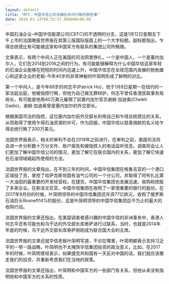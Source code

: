```yaml
---
layout: default
title: "RFI：中国华信公司涉嫌在非州行贿的那些事"
date: 2018-01-14T08:53:57.000000+08:00
---
```


中国石油企业–中国华信能源公司(CEFC)的不透明的分支，这是1月12日星期五下午上市的法国晚报世界报在其第三版国际版面上的一个大字标题。副标题指出，乍得总统德比有可能被这家和中国军方有联系的集团公司所贿赂。

文章表示，有两个中间人正在美国的司法网里挣扎，一个是中国人，一个是塞内加尔人，它们在2014到2016之间的行为，有可能能够解释为什么中国华信这家年轻的石油企业能够在短短的时间内迅速上升，中国华信志在全球范围内发展的勃勃雄心和这家企业的老板-今年40岁的非常神秘的叶简明形成了鲜明的对比。

第一个中间人，是今年68岁的何志平(Patrick Ho)，他于1月8日星期一在纽约的一家法庭出庭，他被指控行贿，但他为自己做无罪辩护，何志平曾任香港民政事务局局长，有可能是他用40万美元雇佣了前塞内加尔官员谢赫·加迪奥(Cheikh Gadio)，谢赫·加迪奥曾是塞内加尔的外交部长。

根据美国司法的指控，这位塞内加尔前外交部长利用自己和乍得总统德比的关系，从而取得了使用乍得石油资源的许可，作为回报，中国华信以慈善捐款的名义给乍得总统行贿了200万美元。

法国世界报表示，相关的审判不会在2019年之前进行，在审判之前，美国司法将会进一步分析数十万分文件、账户报告和被指控人的电话监听信息。调查将会让人们更加了解中国华信公司的情况，更加了解它在联合国内的关系，更加了解它快速在石油领域崛起所使用的方法。

法国世界报的文章指出，在不到三年的时间，中国华信集团在格鲁吉亚的一个港口区域投了资，掌控了哈萨克斯坦国有油气公司的一个分公司，并取得了阿布扎比第一大油田的最重要的开发经营权。在捷克，中国华信集团也发展迅速，收购和控股了多家企业。在斯洛文尼亚，中国华信集团在收购了一家很重要的银行的股份。在2017年9月份的时候，叶简明领导的中国华信集团还斥资77亿欧元，收购了俄罗斯石油巨头Rosneft14%的股份，这是叶简明领导的中国华信集团迄今为止的最大的收购行动。

法国世界报的文章还指出，在美国调查者感兴趣的中国华信的非洲事务中，香港人何志平还有可能也和乌干达的外交部长库泰萨进行过联系，当时，也就是2014年年底的时候，乌干达外交部长库泰萨刚刚成为联合国大会的主席。

法国世界报的文章还就华信老板叶简明写道，不论在哪里，叶简明都表示支持习近平的一带一路战略，叶简明也不太掩饰华信集团投资的政治意义，比如，在2017年的时候，叶简明曾经表示，如果捷克共和国有一天反对中国的话，我们就应该撤走我们的投资，并重新考虑我们在当地的政策。

法国世界报的文章还指出，叶简明和中国军方的一些部门有关系，但他从来没有指明他和中国军方的关系的性质。


